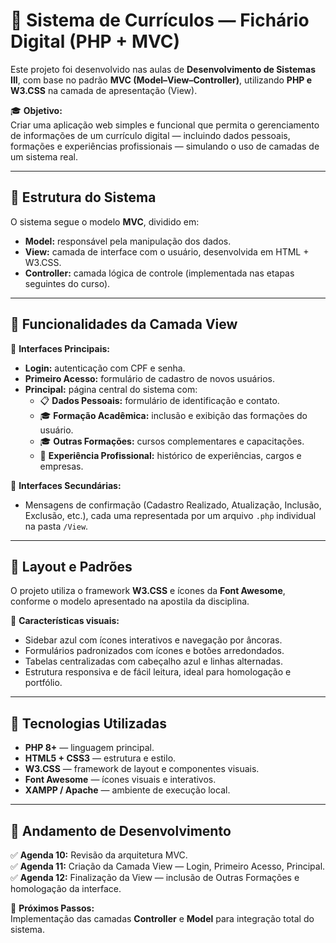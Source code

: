 # 💼 Sistema de Currículos — Fichário Digital (PHP + MVC)

Este projeto foi desenvolvido nas aulas de **Desenvolvimento de Sistemas III**, com base no padrão **MVC (Model–View–Controller)**, utilizando **PHP e W3.CSS** na camada de apresentação (View).

🎓 **Objetivo:**  
Criar uma aplicação web simples e funcional que permita o gerenciamento de informações de um currículo digital — incluindo dados pessoais, formações e experiências profissionais — simulando o uso de camadas de um sistema real.

---

## 🧩 Estrutura do Sistema

O sistema segue o modelo **MVC**, dividido em:

- **Model:** responsável pela manipulação dos dados.  
- **View:** camada de interface com o usuário, desenvolvida em HTML + W3.CSS.  
- **Controller:** camada lógica de controle (implementada nas etapas seguintes do curso).

---

## 🧠 Funcionalidades da Camada View

📌 **Interfaces Principais:**
- **Login:** autenticação com CPF e senha.  
- **Primeiro Acesso:** formulário de cadastro de novos usuários.  
- **Principal:** página central do sistema com:
  - 📋 **Dados Pessoais:** formulário de identificação e contato.  
  - 🎓 **Formação Acadêmica:** inclusão e exibição das formações do usuário.  
  - 🎓 **Outras Formações:** cursos complementares e capacitações.  
  - 💼 **Experiência Profissional:** histórico de experiências, cargos e empresas.

📌 **Interfaces Secundárias:**
- Mensagens de confirmação (Cadastro Realizado, Atualização, Inclusão, Exclusão, etc.), cada uma representada por um arquivo `.php` individual na pasta `/View`.

---

## 🧮 Layout e Padrões

O projeto utiliza o framework **W3.CSS** e ícones da **Font Awesome**, conforme o modelo apresentado na apostila da disciplina.

🎨 **Características visuais:**
- Sidebar azul com ícones interativos e navegação por âncoras.  
- Formulários padronizados com ícones e botões arredondados.  
- Tabelas centralizadas com cabeçalho azul e linhas alternadas.  
- Estrutura responsiva e de fácil leitura, ideal para homologação e portfólio.

---

## 🧰 Tecnologias Utilizadas

- **PHP 8+** — linguagem principal.  
- **HTML5 + CSS3** — estrutura e estilo.  
- **W3.CSS** — framework de layout e componentes visuais.  
- **Font Awesome** — ícones visuais e interativos.  
- **XAMPP / Apache** — ambiente de execução local.  

---

## 📅 Andamento de Desenvolvimento

✅ **Agenda 10:** Revisão da arquitetura MVC.  
✅ **Agenda 11:** Criação da Camada View — Login, Primeiro Acesso, Principal.  
✅ **Agenda 12:** Finalização da View — inclusão de Outras Formações e homologação da interface.  

📌 **Próximos Passos:**  
Implementação das camadas **Controller** e **Model** para integração total do sistema.



